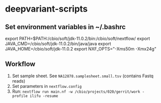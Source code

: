 # deepvariant-scripts

## Set environment variables in ~/.bashrc
export PATH=$PATH:/cbio/soft/jdk-11.0.2/bin:/cbio/soft/nextflow/
export JAVA_CMD=/cbio/soft/jdk-11.0.2/bin/java/java
export JAVA_HOME=/cbio/soft/jdk-11.0.2
export NXF_OPTS="-Xms50m -Xmx24g"

## Workflow

1) Set sample sheet. See `NA12878.samplesheet.small.tsv` (contains Fastq reads)
2) Set parameters in `nextflow.config`
3) Run: `nextflow run main.nf -w /cbio/projects/020/gerrit/work -profile ilifu -resume`

